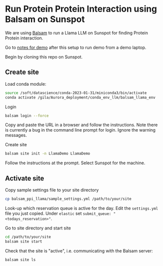 # Run Protein Protein Interaction using Balsam on Sunspot
We are using [Balsam](https://balsam.readthedocs.io/en/latest/) to run a Llama LLM on Sunspot for finding Protein Protein interaction.

Go to [notes for demo](./NOTES_FOR_DEMO.md) after this setup to run demo from a demo laptop. 

Begin by cloning this repo on Sunspot.

## Create site

Load conda module:
```bash
source /soft/datascience/conda-2023-01-31/miniconda3/bin/activate
conda activate /gila/Aurora_deployment/conda_env_llm/balsam_llama_env
```
Login
```bash
balsam login --force
```
Copy and paste the URL in a browser and follow the instructions.  Note there is currently a bug in the command line prompt for login.  Ignore the warning messages.

Create site
```bash
balsam site init -n LlamaDemo LlamaDemo
```
Follow the instructions at the prompt.  Select Sunspot for the machine.

## Activate site

Copy sample settings file to your site directory

```bash
cp balsam_ppi_llama/sample_settings.yml /path/to/your/site
```

Look-up which reservation queue is active for the day.  Edit the `settings.yml` file you just copied.  Under `elastic` set `submit_queue: "<todays_reservation>"`.

Go to site directory and start site
```bash
cd /path/to/your/site
balsam site start
```

Check that the site is "active", i.e. communicating with the Balsam server:
```bash
balsam site ls
```
